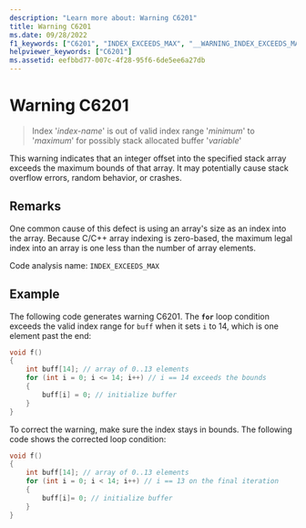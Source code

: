 ```yaml
---
description: "Learn more about: Warning C6201"
title: Warning C6201
ms.date: 09/28/2022
f1_keywords: ["C6201", "INDEX_EXCEEDS_MAX", "__WARNING_INDEX_EXCEEDS_MAX"]
helpviewer_keywords: ["C6201"]
ms.assetid: eefbbd77-007c-4f28-95f6-6de5ee6a27db
---
```

# Warning C6201

> Index '*index-name*' is out of valid index range '*minimum*' to '*maximum*' for possibly stack allocated buffer '*variable*'

This warning indicates that an integer offset into the specified stack array exceeds the maximum bounds of that array. It may potentially cause stack overflow errors, random behavior, or crashes.

## Remarks

One common cause of this defect is using an array's size as an index into the array. Because C/C++ array indexing is zero-based, the maximum legal index into an array is one less than the number of array elements.

Code analysis name: `INDEX_EXCEEDS_MAX`

## Example

The following code generates warning C6201. The **`for`** loop condition exceeds the valid index range for `buff` when it sets `i` to 14, which is one element past the end:

```cpp
void f()
{
    int buff[14]; // array of 0..13 elements
    for (int i = 0; i <= 14; i++) // i == 14 exceeds the bounds
    {
        buff[i] = 0; // initialize buffer
    }
}
```

To correct the warning, make sure the index stays in bounds. The following code shows the corrected loop condition:

```cpp
void f()
{
    int buff[14]; // array of 0..13 elements
    for (int i = 0; i < 14; i++) // i == 13 on the final iteration
    {
        buff[i]= 0; // initialize buffer
    }
}
```

